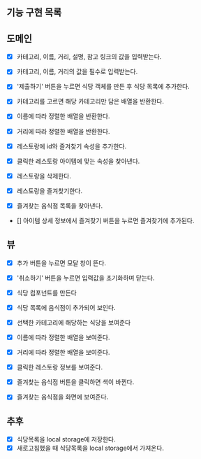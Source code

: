 ## 기능 구현 목록

## 도메인

- [x] 카테고리, 이름, 거리, 설명, 참고 링크의 값을 입력받는다.
- [x] 카테고리, 이름, 거리의 값을 필수로 입력받는다.
- [x] '제출하기' 버튼을 누르면 식당 객체를 만든 후 식당 목록에 추가한다.
- [x] 카테고리를 고르면 해당 카테고리만 담은 배열을 반환한다.
- [x] 이름에 따라 정렬한 배열을 반환한다.
- [x] 거리에 따라 정렬한 배열을 반환한다.

- [x] 레스토랑에 id와 즐겨찾기 속성을 추가한다.
- [x] 클릭한 레스토랑 아이템에 맞는 속성을 찾아낸다.

- [x] 레스토랑을 삭제한다.
- [x] 레스토랑을 즐겨찾기한다.

- [x] 즐겨찾는 음식점 목록을 찾아낸다.
- [] 아이템 상세 정보에서 즐겨찾기 버튼을 누르면 즐겨찾기에 추가된다.

## 뷰

- [x] 추가 버튼을 누르면 모달 창이 뜬다.
- [x] '취소하기' 버튼을 누르면 입력값을 초기화하며 닫는다.

- [x] 식당 컴포넌트를 만든다
- [x] 식당 목록에 음식점이 추가되어 보인다.
- [x] 선택한 카테고리에 해당하는 식당을 보여준다

- [x] 이름에 따라 정렬한 배열을 보여준다.
- [x] 거리에 따라 정렬한 배열을 보여준다.

- [x] 클릭한 레스토랑 정보를 보여준다.

- [x] 즐겨찾는 음식점 버튼을 클릭하면 색이 바뀐다.
- [x] 즐겨찾는 음식점을 화면에 보여준다.

## 추후

- [x] 식당목록을 local storage에 저장한다.
- [x] 새로고침했을 때 식당목록을 local storage에서 가져온다.
